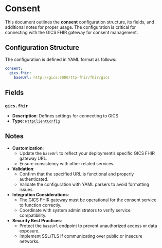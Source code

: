 # Consent <Badge type="tip" text="Trust Center Agent" />

This document outlines the **consent** configuration structure, its fields, and additional notes for
proper usage. The configuration is critical for connecting with the GICS FHIR gateway for consent
management.

## Configuration Structure

The configuration is defined in YAML format as follows:

```yaml
consent:
  gics.fhir:
    baseUrl: http://gics:8080/ttp-fhir/fhir/gics
```

## Fields

### `gics.fhir`

* **Description**: Defines settings for connecting to GICS
* **Type**: [`HttpClientConfig`](../types/HttpClientConfig.md)

## Notes

* **Customization**:
  * Update the `baseUrl` to reflect your deployment’s specific GICS FHIR gateway URL.
  * Ensure consistency with other related services.
* **Validation**:
  * Confirm that the specified URL is functional and properly authenticated.
  * Validate the configuration with YAML parsers to avoid formatting issues.
* **Integration Considerations**:
  * The GICS FHIR gateway must be operational for the consent service to function correctly.
  * Coordinate with system administrators to verify service compatibility.
* **Security Best Practices**:
  * Protect the `baseUrl` endpoint to prevent unauthorized access or data exposure.
  * Implement SSL/TLS if communicating over public or insecure networks.
